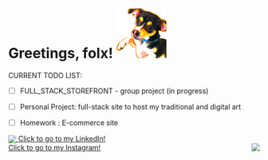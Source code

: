# Greetings, folx! <img src="https://raw.githubusercontent.com/Cheez0id/MaryLeePrince-portfolio1/main/assets/images/reggi27.png" width="100px">

CURRENT TODO LIST:
- [ ] FULL_STACK_STOREFRONT - group project (in progress)
- [ ] Personal Project: full-stack site to host my traditional and digital art
- [ ] Homework : E-commerce site


<div>
<a href="https://www.linkedin.com/in/mary-prince-005404200/">
<img align="center" src="https://github-readme-stats.vercel.app/api/?username=Cheez0id&theme=<THEME_NAME>"/> Click to go to my LinkedIn!
</a>
<br>
<a href="https://www.instagram.com/marypaintsart">
<img align="right" src="https://raw.githubusercontent.com/Cheez0id/MaryLeePrince-portfolio1/main/assets/images/chameleon.png"/> Click to go to my Instagram! 
</a>
</div>


 
